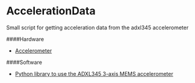 # AccelerationData
Small script for getting acceleration data from the adxl345 accelerometer

####Hardware
* [Accelerometer](https://www.adafruit.com/product/1231)

####Software
* [Python library to use the ADXL345 3-axis MEMS accelerometer](https://github.com/pimoroni/adxl345-python)
